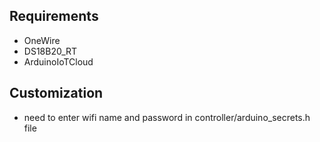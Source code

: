 ## Requirements
- OneWire
- DS18B20_RT
- ArduinoIoTCloud
## Customization
- need to enter wifi name and password in controller/arduino_secrets.h file
